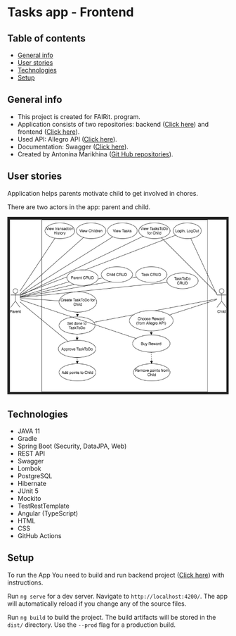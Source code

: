 # **Tasks app - Frontend**

## Table of contents
* [General info](#general-info)
* [User stories](#user-stories)
* [Technologies](#technologies)
* [Setup](#setup)

## General info
* This project is created for FAIRit. program.
* Application consists of two repositories: backend ([Click here](https://github.com/AntoninaMJ/be-tasks)) and frontend ([Click here](https://github.com/AntoninaMJ/be-tasks-ui)).
* Used API: Allegro API ([Click here](https://developer.allegro.pl/)).
* Documentation: Swagger ([Click here](http://localhost:8080/swagger-ui.html#/)).
* Created by Antonina Marikhina ([Git Hub repositories](https://github.com/AntoninaMJ)).

## User stories
Application helps parents motivate child to get involved in chores.

There are two actors in the app: parent and child.

![Use Cases](uml/UserCasesDrawio.png)

## Technologies
* JAVA 11
* Gradle
* Spring Boot (Security, DataJPA, Web)
* REST API
* Swagger
* Lombok
* PostgreSQL
* Hibernate
* JUnit 5
* Mockito
* TestRestTemplate
* Angular (TypeScript)
* HTML
* CSS
* GitHub Actions

## Setup
To run the App You need to build and run backend project 
([Click here](https://github.com/AntoninaMJ/be-tasks))
 with instructions.

Run `ng serve` for a dev server. Navigate to `http://localhost:4200/`. The app will automatically reload if you change any of the source files.

Run `ng build` to build the project. The build artifacts will be stored in the `dist/` directory. Use the `--prod` flag for a production build.
